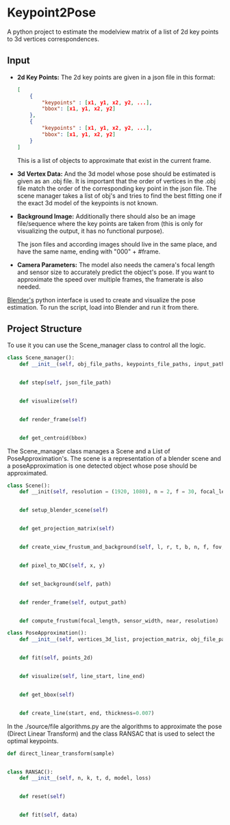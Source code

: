 # Keypoint2Pose


A python project to estimate the modelview matrix of a list of 2d key points to 3d vertices correspondences.


## Input


* **2d Key Points:** The 2d key points are given in a json file in this format:


    ```json
    [
        {
            "keypoints" : [x1, y1, x2, y2, ...],
            "bbox": [x1, y1, x2, y2]
        },
        {
            "keypoints" : [x1, y1, x2, y2, ...],
            "bbox": [x1, y1, x2, y2]
        }
    ]
    ```


    This is a list of objects to approximate that exist in the current frame.


* **3d Vertex Data:** And the 3d model whose pose should be estimated is given as an .obj file. It is important that the order of vertices in the .obj file match the order of the corresponding key point in the json file. The scene manager takes a list of obj's and tries to find the best fitting one if the exact 3d model of the keypoints is not known.


* **Background Image:** Additionally there should also be an image file/sequence where the key points are taken from (this is only for visualizing the output, it has no functional purpose).


    The json files and according images should live in the same place, and have the same name, ending with "000" + #frame.


* **Camera Parameters:** The model also needs the camera's focal length and sensor size to accurately predict the object's pose. If you want to approximate the speed over multiple frames, the framerate is also needed.


[Blender's](https://www.blender.org/) python interface is used to create and visualize the pose estimation. To run the script, load into Blender and run it from there.


## Project Structure


To use it you can use the Scene_manager class to control all the logic.


```py
class Scene_manager():
    def __init__(self, obj_file_paths, keypoints_file_paths, input_path, output_path, max_distance=0.1, focal_length=30, frame_rate=30, start_index=1)


    def step(self, json_file_path)


    def visualize(self)


    def render_frame(self)


    def get_centroid(bbox)
```


The Scene_manager class manages a Scene and a List of PoseApproximation's. The scene is a representation of a blender scene and a poseApproximation is one detected object whose pose should be approximated.


```py
class Scene():
    def __init(self, resolution = (1920, 1080), n = 2, f = 30, focal_length = 30, sensor_width = 36)


    def setup_blender_scene(self)


    def get_projection_matrix(self)


    def create_view_frustum_and_background(self, l, r, t, b, n, f, fov, fov_vertical)


    def pixel_to_NDC(self, x, y)


    def set_background(self, path)


    def render_frame(self, output_path)


    def compute_frustum(focal_length, sensor_width, near, resolution)
```


```py
class PoseApproximation():
    def __init__(self, vertices_3d_list, projection_matrix, obj_file_paths, bounding_box, framerate=30, ransac_n=8, ransac_d=6)


    def fit(self, points_2d)


    def visualize(self, line_start, line_end)


    def get_bbox(self)


    def create_line(start, end, thickness=0.007)
```


In the ./source/file algorithms.py are the algorithms to approximate the pose (Direct Linear Transform) and the class RANSAC that is used to select the optimal keypoints.


```py
def direct_linear_transform(sample)


class RANSAC():
    def __init__(self, n, k, t, d, model, loss)


    def reset(self)


    def fit(self, data)
```

